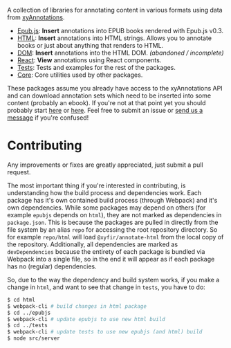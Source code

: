 A collection of libraries for annotating content in various formats using data from [xyAnnotations](annotations.xyfir.com).

* [Epub.js](https://github.com/Xyfir/annotate/tree/master/epubjs): **Insert** annotations into EPUB books rendered with Epub.js v0.3.
* [HTML](https://github.com/Xyfir/annotate/tree/master/html): **Insert** annotations into HTML strings. Allows you to annotate books or just about anything that renders to HTML.
* [DOM](https://github.com/Xyfir/annotate/tree/master/dom): **Insert** annotations into the HTML DOM. _(abandoned / incomplete)_
* [React](https://github.com/Xyfir/annotate/tree/master/react): **View** annotations using React components.
* [Tests](https://github.com/Xyfir/annotate/tree/master/tests): Tests and examples for the rest of the packages.
* [Core](https://github.com/Xyfir/annotate/tree/master/core): Core utilities used by other packages.

These packages assume you already have access to the xyAnnotations API and can download annotation sets which need to be inserted into some content (probably an ebook). If you're not at that point yet you should probably start [here](https://annotations.xyfir.com/affiliate) or [here](https://annotations.xyfir.com/forums/6/103.developers). Feel free to submit an issue or [send us a message](https://www.xyfir.com/#/contact) if you're confused!

# Contributing

Any improvements or fixes are greatly appreciated, just submit a pull request.

The most important thing if you're interested in contributing, is understanding how the build process and dependencies work. Each package has it's own contained build process (through Webpack) and it's own dependencies. While some packages may depend on others (for example `epubjs` depends on `html`), they are not marked as dependencies in `package.json`. This is because the packages are pulled in directly from the file system by an alias `repo` for accessing the root repository directory. So for example `repo/html` will load `@xyfir/annotate-html` from the local copy of the repository. Additionally, all dependencies are marked as `devDependencies` because the entirety of each package is bundled via Webpack into a single file, so in the end it will appear as if each package has no (regular) dependencies.

So, due to the way the dependency and build system works, if you make a change in `html`, and want to see that change in `tests`, you have to do:

```bash
$ cd html
$ webpack-cli # build changes in html package
$ cd ../epubjs
$ webpack-cli # update epubjs to use new html build
$ cd ../tests
$ webpack-cli # update tests to use new epubjs (and html) build
$ node src/server
```
